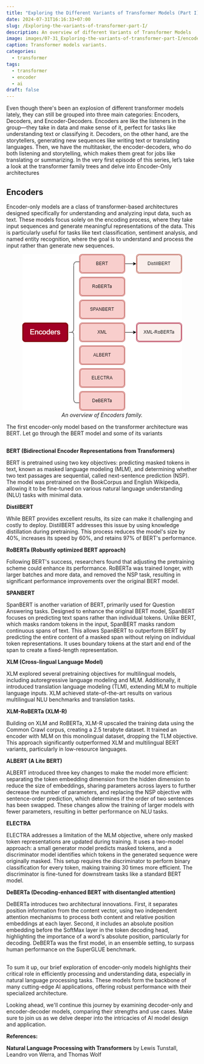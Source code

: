 ```yaml
---
title: "Exploring the Different Variants of Transformer Models (Part I)"
date: 2024-07-31T16:16:33+07:00
slug: /Exploring-the-variants-of-transformer-part-I/
description: An overview of different Variants of Transformer Models
image: images/07-31_Exploring-the-variants-of-transformer-part-I/encoders_variants.png
caption: Transformer models variants.
categories:
  - transformer
tags:
  - transformer
  - encoder
  - ai
draft: false
---
```


Even though there's been an explosion of different transformer models lately, they can still be grouped into three main categories: Encoders, Decoders, and Encoder-Decoders. Encoders are like the listeners in the group—they take in data and make sense of it, perfect for tasks like understanding text or classifying it. Decoders, on the other hand, are the storytellers, generating new sequences like writing text or translating languages. Then, we have the multitasker, the encoder-decoders, who do both listening and storytelling, which makes them great for jobs like translating or summarizing. In the very first episode of this series, let’s take a look at the transformer family trees and delve into Encoder-Only architectures

## Encoders

Encoder-only models are a class of transformer-based architectures designed specifically for understanding and analyzing input data, such as text. These models focus solely on the encoding process, where they take input sequences and generate meaningful representations of the data. This is particularly useful for tasks like text classification, sentiment analysis, and named entity recognition, where the goal is to understand and process the input rather than generate new sequences.

<p align="center">
  <img src="../../../assets/images/07-31_Exploring-the-variants-of-transformer-part-I/encoders_variants.png" alt="Encoder only models variants.png"/>
  <br>
  <em>An overview of Encoders family.</em>
</p>

The first encoder-only model based on the transformer architecture was BERT. Let go through the BERT model and some of its variants

## 

**BERT (Bidirectional Encoder Representations from Transformers)**

BERT is pretrained using two key objectives: predicting masked tokens in text, known as masked language modeling (MLM), and determining whether two text passages are sequential, called next-sentence prediction (NSP). The model was pretrained on the BookCorpus and English Wikipedia, allowing it to be fine-tuned on various natural language understanding (NLU) tasks with minimal data.

**DistilBERT**

While BERT provides excellent results, its size can make it challenging and costly to deploy. DistilBERT addresses this issue by using knowledge distillation during pretraining. This process reduces the model's size by 40%, increases its speed by 60%, and retains 97% of BERT's performance.

**RoBERTa (Robustly optimized BERT approach)**

Following BERT's success, researchers found that adjusting the pretraining scheme could enhance its performance. RoBERTa was trained longer, with larger batches and more data, and removed the NSP task, resulting in significant performance improvements over the original BERT model.

**SPANBERT**

SpanBERT is another variation of BERT, primarily used for Question Answering tasks. Designed to enhance the original BERT model, SpanBERT focuses on predicting text spans rather than individual tokens. Unlike BERT, which masks random tokens in the input, SpanBERT masks random continuous spans of text. This allows SpanBERT to outperform BERT by predicting the entire content of a masked span without relying on individual token representations. It uses boundary tokens at the start and end of the span to create a fixed-length representation. 

**XLM (Cross-lingual Language Model)**

XLM explored several pretraining objectives for multilingual models, including autoregressive language modeling and MLM. Additionally, it introduced translation language modeling (TLM), extending MLM to multiple language inputs. XLM achieved state-of-the-art results on various multilingual NLU benchmarks and translation tasks.

**XLM-RoBERTa (XLM-R)**

Building on XLM and RoBERTa, XLM-R upscaled the training data using the Common Crawl corpus, creating a 2.5 terabyte dataset. It trained an encoder with MLM on this monolingual dataset, dropping the TLM objective. This approach significantly outperformed XLM and multilingual BERT variants, particularly in low-resource languages.

**ALBERT (A Lite BERT)**

ALBERT introduced three key changes to make the model more efficient: separating the token embedding dimension from the hidden dimension to reduce the size of embeddings, sharing parameters across layers to further decrease the number of parameters, and replacing the NSP objective with sentence-order prediction, which determines if the order of two sentences has been swapped. These changes allow the training of larger models with fewer parameters, resulting in better performance on NLU tasks.

**ELECTRA**

ELECTRA addresses a limitation of the MLM objective, where only masked token representations are updated during training. It uses a two-model approach: a small generator model predicts masked tokens, and a discriminator model identifies which tokens in the generated sequence were originally masked. This setup requires the discriminator to perform binary classification for every token, making training 30 times more efficient. The discriminator is fine-tuned for downstream tasks like a standard BERT model.

**DeBERTa (Decoding-enhanced BERT with disentangled attention)**

DeBERTa introduces two architectural innovations. First, it separates position information from the content vector, using two independent attention mechanisms to process both content and relative position embeddings at each layer. Second, it includes an absolute position embedding before the SoftMax layer in the token decoding head, highlighting the importance of a word's absolute position, particularly for decoding. DeBERTa was the first model, in an ensemble setting, to surpass human performance on the SuperGLUE benchmark.

##
To sum it up, our brief exploration of encoder-only models highlights their critical role in efficiently processing and understanding data, especially in natural language processing tasks. These models form the backbone of many cutting-edge AI applications, offering robust performance with their specialized architecture.

Looking ahead, we'll continue this journey by examining decoder-only and encoder-decoder models, comparing their strengths and use cases. Make sure to join us as we delve deeper into the intricacies of AI model design and application.

**References:** 

**Natural Language Processing with Transformers**
by Lewis Tunstall, Leandro von Werra, and Thomas Wolf